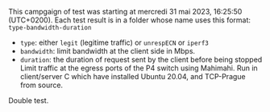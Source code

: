 This campgaign of test was starting at mercredi 31 mai 2023, 16:25:50 (UTC+0200).
Each test result is in a folder whose name uses this format: `type-bandwidth-duration`
- `type`: either `legit` (legitime traffic) or `unrespECN` or `iperf3`
- `bandwidth`: limit bandwidth at the client side in Mbps.
- `duration`: the duration of request sent by the client before being stopped
Limit traffic at the egress ports of the P4 switch using Mahimahi. Run in client/server C which have installed Ubuntu 20.04, and TCP-Prague from source.

Double test.
